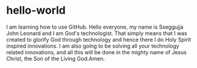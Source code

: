 # hello-world
I am learning how to use GitHub.
Hello everyone, my name is Sseggujja John Leonard and I am God's technologist.
That simply means that I was created to glorify God through technology and hence there I do Holy Spirit inspired innovations.
I am also going to be solving all your technology related innovations, and all this will be done in the mighty name of Jesus Christ, the Son of the Living God.Amen. 
